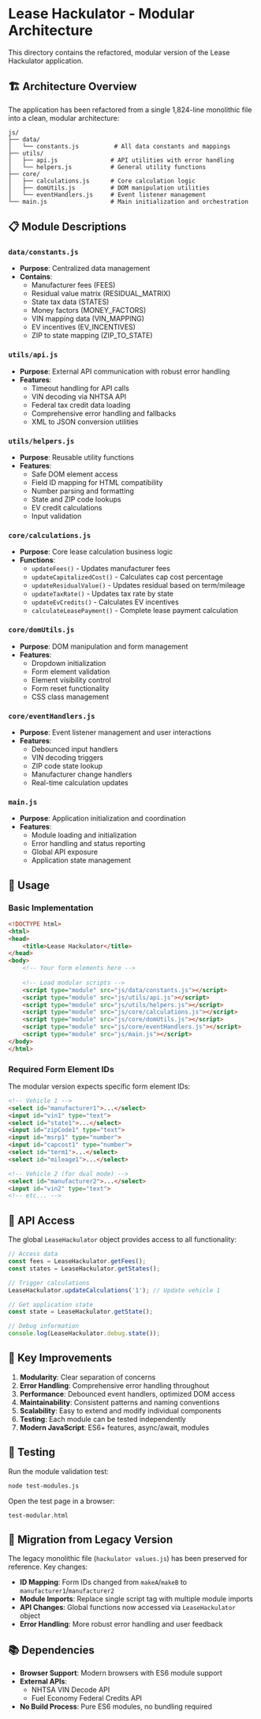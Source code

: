 # Lease Hackulator - Modular Architecture

This directory contains the refactored, modular version of the Lease Hackulator application.

## 🏗️ Architecture Overview

The application has been refactored from a single 1,824-line monolithic file into a clean, modular architecture:

```
js/
├── data/
│   └── constants.js          # All data constants and mappings
├── utils/
│   ├── api.js               # API utilities with error handling
│   └── helpers.js           # General utility functions
├── core/
│   ├── calculations.js      # Core calculation logic
│   ├── domUtils.js          # DOM manipulation utilities
│   └── eventHandlers.js     # Event listener management
└── main.js                  # Main initialization and orchestration
```

## 📋 Module Descriptions

### `data/constants.js`
- **Purpose**: Centralized data management
- **Contains**: 
  - Manufacturer fees (FEES)
  - Residual value matrix (RESIDUAL_MATRIX)
  - State tax data (STATES)
  - Money factors (MONEY_FACTORS)
  - VIN mapping data (VIN_MAPPING)
  - EV incentives (EV_INCENTIVES)
  - ZIP to state mapping (ZIP_TO_STATE)

### `utils/api.js`
- **Purpose**: External API communication with robust error handling
- **Features**:
  - Timeout handling for API calls
  - VIN decoding via NHTSA API
  - Federal tax credit data loading
  - Comprehensive error handling and fallbacks
  - XML to JSON conversion utilities

### `utils/helpers.js`
- **Purpose**: Reusable utility functions
- **Features**:
  - Safe DOM element access
  - Field ID mapping for HTML compatibility
  - Number parsing and formatting
  - State and ZIP code lookups
  - EV credit calculations
  - Input validation

### `core/calculations.js`
- **Purpose**: Core lease calculation business logic
- **Functions**:
  - `updateFees()` - Updates manufacturer fees
  - `updateCapitalizedCost()` - Calculates cap cost percentage
  - `updateResidualValue()` - Updates residual based on term/mileage
  - `updateTaxRate()` - Updates tax rate by state
  - `updateEvCredits()` - Calculates EV incentives
  - `calculateLeasePayment()` - Complete lease payment calculation

### `core/domUtils.js`
- **Purpose**: DOM manipulation and form management
- **Features**:
  - Dropdown initialization
  - Form element validation
  - Element visibility control
  - Form reset functionality
  - CSS class management

### `core/eventHandlers.js`
- **Purpose**: Event listener management and user interactions
- **Features**:
  - Debounced input handlers
  - VIN decoding triggers
  - ZIP code state lookup
  - Manufacturer change handlers
  - Real-time calculation updates

### `main.js`
- **Purpose**: Application initialization and coordination
- **Features**:
  - Module loading and initialization
  - Error handling and status reporting
  - Global API exposure
  - Application state management

## 🚀 Usage

### Basic Implementation
```html
<!DOCTYPE html>
<html>
<head>
    <title>Lease Hackulator</title>
</head>
<body>
    <!-- Your form elements here -->
    
    <!-- Load modular scripts -->
    <script type="module" src="js/data/constants.js"></script>
    <script type="module" src="js/utils/api.js"></script>
    <script type="module" src="js/utils/helpers.js"></script>
    <script type="module" src="js/core/calculations.js"></script>
    <script type="module" src="js/core/domUtils.js"></script>
    <script type="module" src="js/core/eventHandlers.js"></script>
    <script type="module" src="js/main.js"></script>
</body>
</html>
```

### Required Form Element IDs
The modular version expects specific form element IDs:

```html
<!-- Vehicle 1 -->
<select id="manufacturer1">...</select>
<input id="vin1" type="text">
<select id="state1">...</select>
<input id="zipCode1" type="text">
<input id="msrp1" type="number">
<input id="capcost1" type="number">
<select id="term1">...</select>
<select id="mileage1">...</select>

<!-- Vehicle 2 (for dual mode) -->
<select id="manufacturer2">...</select>
<input id="vin2" type="text">
<!-- etc... -->
```

## 🔧 API Access

The global `LeaseHackulator` object provides access to all functionality:

```javascript
// Access data
const fees = LeaseHackulator.getFees();
const states = LeaseHackulator.getStates();

// Trigger calculations
LeaseHackulator.updateCalculations('1'); // Update vehicle 1

// Get application state
const state = LeaseHackulator.getState();

// Debug information
console.log(LeaseHackulator.debug.state());
```

## 🎯 Key Improvements

1. **Modularity**: Clear separation of concerns
2. **Error Handling**: Comprehensive error handling throughout
3. **Performance**: Debounced event handlers, optimized DOM access
4. **Maintainability**: Consistent patterns and naming conventions
5. **Scalability**: Easy to extend and modify individual components
6. **Testing**: Each module can be tested independently
7. **Modern JavaScript**: ES6+ features, async/await, modules

## 🧪 Testing

Run the module validation test:
```bash
node test-modules.js
```

Open the test page in a browser:
```
test-modular.html
```

## 🔄 Migration from Legacy Version

The legacy monolithic file (`hackulator values.js`) has been preserved for reference. Key changes:

- **ID Mapping**: Form IDs changed from `makeA`/`makeB` to `manufacturer1`/`manufacturer2`
- **Module Imports**: Replace single script tag with multiple module imports
- **API Changes**: Global functions now accessed via `LeaseHackulator` object
- **Error Handling**: More robust error handling and user feedback

## 📚 Dependencies

- **Browser Support**: Modern browsers with ES6 module support
- **External APIs**: 
  - NHTSA VIN Decode API
  - Fuel Economy Federal Credits API
- **No Build Process**: Pure ES6 modules, no bundling required